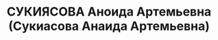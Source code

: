 ---
title: СУКИЯСОВА Аноида Артемьевна (Сукиасова Анаида Артемьевна)
description: "Род. в 1903, Грузия, г. Сурам, армянка. Проживала: Челябинская обл.,\
  \ г. Кыштым. Электролитный завод, начальник цеха \n  Арестована 18.12.1936. Приговор:\
  \ 09.07.1937 – 7 л. ИТЛ"
---